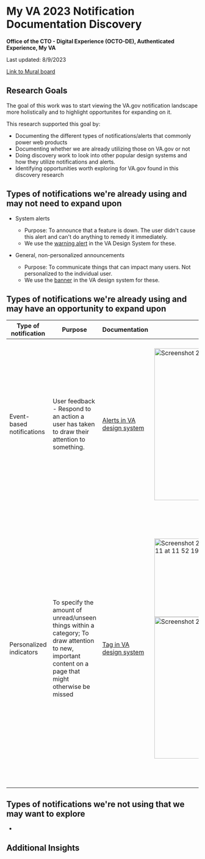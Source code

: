 # My VA 2023 Notification Documentation Discovery 

**Office of the CTO - Digital Experience (OCTO-DE), Authenticated Experience, My VA**

Last updated: 8/9/2023

[Link to Mural board](https://app.mural.co/t/departmentofveteransaffairs9999/m/departmentofveteransaffairs9999/1691076804207/fa8da503c9c851bc0cad4586c8e742dbe99b8537?sender=ud5c82d652d231345efaf6060)

## Research Goals
The goal of this work was to start viewing the VA.gov notification landscape more holistically and to highlight opportunites for expanding on it.

This research supported this goal by:

* Documenting the different types of notifications/alerts that commonly power web products
* Documenting whether we are already utilizing those on VA.gov or not
* Doing discovery work to look into other popular design systems and how they utilize notifications and alerts.
* Identifying opportunities worth exploring for VA.gov found in this discovery research

## Types of notifications we're already using and may not need to expand upon

- System alerts
  - Purpose: To announce that a feature is down. The user didn't cause this alert and can't do anything to remedy it immediately.
  -  We use the [warning alert](https://design.va.gov/components/alert#warning-alert) in the VA Design System for these.
 
- General, non-personalized announcements
  - Purpose: To communicate things that can impact many users. Not personalized to the individual user.
  - We use the [banner](https://design.va.gov/components/banner/) in the VA design system for these.

## Types of notifications we're already using and may have an opportunity to expand upon
 
|Type of notification|Purpose|Documentation|VA Examples|Opportunities|
|----|----|-----|-----|-----|
|Event-based notifications|User feedback - Respond to an action a user has taken to draw their attention to something.|[Alerts in VA design system](https://design.va.gov/components/alert)|<img width="397" alt="Screenshot 2023-08-11 at 12 13 03 PM" src="https://github.com/department-of-veterans-affairs/va.gov-team/assets/97965610/aca42396-6f4e-4843-8817-270304fad529">|These alerts can contain a link and we may be able to make better use of that feature of the component. For example, giving an option to "Undo" an action when technically feasible is a common pattern in these type of alerts that we're not currently using.|
|Personalized indicators|To specify the amount of unread/unseen things within a category; To draw attention to new, important content on a page that might otherwise be missed|[Tag in VA design system](https://design.va.gov/components/tag)|<img width="205" alt="Screenshot 2023-08-11 at 11 52 19 AM" src="https://github.com/department-of-veterans-affairs/va.gov-team/assets/97965610/4a7f037f-f580-4ac0-bf2d-248f5d597ec8"><img width="370" alt="Screenshot 2023-08-11 at 11 52 30 AM" src="https://github.com/department-of-veterans-affairs/va.gov-team/assets/97965610/c0c4a9db-47a8-4ecb-8c99-b2050bbf8c6c">|- The dot indicator is being used in the new secure messaging tool but isn't in the design system yet. Since we're exploring this option for My Health and My VA, we should work to get the dot indicator added to the design system. - A tag with a number could be useful to give more context about unread/unseen things. - Material Design is a useful example of both types of "badges" being used in the same design system for different use cases.|

## Types of notifications we're not using that we may want to explore

-

## Additional Insights

